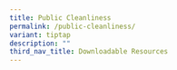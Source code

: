 ```yaml
---
title: Public Cleanliness
permalink: /public-cleanliness/
variant: tiptap
description: ""
third_nav_title: Downloadable Resources
---
```

